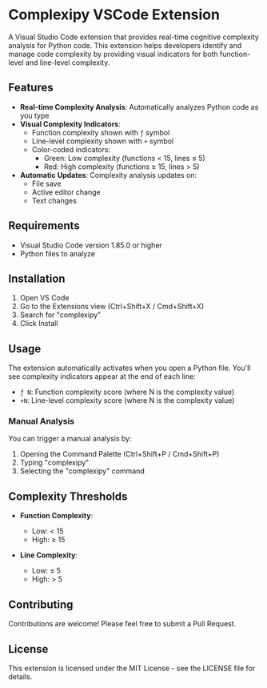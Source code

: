 # Complexipy VSCode Extension

A Visual Studio Code extension that provides real-time cognitive complexity analysis for Python code. This extension helps developers identify and manage code complexity by providing visual indicators for both function-level and line-level complexity.

## Features

- **Real-time Complexity Analysis**: Automatically analyzes Python code as you type
- **Visual Complexity Indicators**:
  - Function complexity shown with `ƒ` symbol
  - Line-level complexity shown with `+` symbol
  - Color-coded indicators:
    - Green: Low complexity (functions < 15, lines ≤ 5)
    - Red: High complexity (functions ≥ 15, lines > 5)
- **Automatic Updates**: Complexity analysis updates on:
  - File save
  - Active editor change
  - Text changes

## Requirements

- Visual Studio Code version 1.85.0 or higher
- Python files to analyze

## Installation

1. Open VS Code
2. Go to the Extensions view (Ctrl+Shift+X / Cmd+Shift+X)
3. Search for "complexipy"
4. Click Install

## Usage

The extension automatically activates when you open a Python file. You'll see complexity indicators appear at the end of each line:

- `ƒ N`: Function complexity score (where N is the complexity value)
- `+N`: Line-level complexity score (where N is the complexity value)

### Manual Analysis

You can trigger a manual analysis by:
1. Opening the Command Palette (Ctrl+Shift+P / Cmd+Shift+P)
2. Typing "complexipy"
3. Selecting the "complexipy" command

## Complexity Thresholds

- **Function Complexity**:
  - Low: < 15
  - High: ≥ 15

- **Line Complexity**:
  - Low: ≤ 5
  - High: > 5

## Contributing

Contributions are welcome! Please feel free to submit a Pull Request.

## License

This extension is licensed under the MIT License - see the LICENSE file for details.
